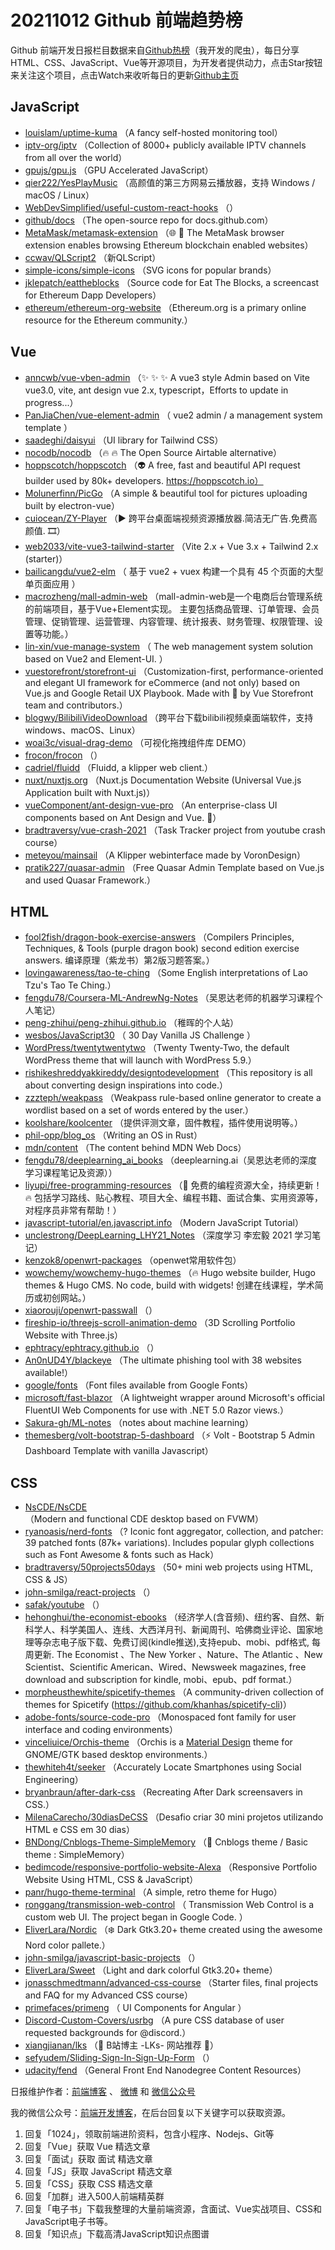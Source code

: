 # 20211012 Github 前端趋势榜

Github 前端开发日报栏目数据来自[Github热榜](https://github.qdkfweb.cn/)（我开发的爬虫），每日分享HTML、CSS、JavaScript、Vue等开源项目，为开发者提供动力，点击Star按钮来关注这个项目，点击Watch来收听每日的更新[Github主页](https://github.com/kujian/githubTrending)
## JavaScript

* [louislam/uptime-kuma](https://github.com/louislam/uptime-kuma) （A fancy self-hosted monitoring tool）
* [iptv-org/iptv](https://github.com/iptv-org/iptv) （Collection of 8000+ publicly available IPTV channels from all over the world）
* [gpujs/gpu.js](https://github.com/gpujs/gpu.js) （GPU Accelerated JavaScript）
* [qier222/YesPlayMusic](https://github.com/qier222/YesPlayMusic) （高颜值的第三方网易云播放器，支持 Windows / macOS / Linux）
* [WebDevSimplified/useful-custom-react-hooks](https://github.com/WebDevSimplified/useful-custom-react-hooks) （）
* [github/docs](https://github.com/github/docs) （The open-source repo for docs.github.com）
* [MetaMask/metamask-extension](https://github.com/MetaMask/metamask-extension) （&#x1f310; &#x1f50c; The MetaMask browser extension enables browsing Ethereum blockchain enabled websites）
* [ccwav/QLScript2](https://github.com/ccwav/QLScript2) （新QLScript）
* [simple-icons/simple-icons](https://github.com/simple-icons/simple-icons) （SVG icons for popular brands）
* [jklepatch/eattheblocks](https://github.com/jklepatch/eattheblocks) （Source code for Eat The Blocks, a screencast for Ethereum Dapp Developers）
* [ethereum/ethereum-org-website](https://github.com/ethereum/ethereum-org-website) （Ethereum.org is a primary online resource for the Ethereum community.）

## Vue

* [anncwb/vue-vben-admin](https://github.com/anncwb/vue-vben-admin) （&#x2728; &#x2728; &#x2728; A vue3 style Admin based on Vite vue3.0, vite, ant design vue 2.x, typescript，Efforts to update in progress...）
* [PanJiaChen/vue-element-admin](https://github.com/PanJiaChen/vue-element-admin) （
        vue2 admin / a management system template
      ）
* [saadeghi/daisyui](https://github.com/saadeghi/daisyui) （UI library for Tailwind CSS）
* [nocodb/nocodb](https://github.com/nocodb/nocodb) （&#x1f525; &#x1f525; The Open Source Airtable alternative）
* [hoppscotch/hoppscotch](https://github.com/hoppscotch/hoppscotch) （&#x1f47d; A free, fast and beautiful API request builder used by 80k+ developers. https://hoppscotch.io）
* [Molunerfinn/PicGo](https://github.com/Molunerfinn/PicGo) （A simple &amp; beautiful tool for pictures uploading built by electron-vue）
* [cuiocean/ZY-Player](https://github.com/cuiocean/ZY-Player) （&#x25b6;&#xfe0f; 跨平台桌面端视频资源播放器.简洁无广告.免费高颜值. &#x1f39e;）
* [web2033/vite-vue3-tailwind-starter](https://github.com/web2033/vite-vue3-tailwind-starter) （Vite 2.x + Vue 3.x + Tailwind 2.x (starter)）
* [bailicangdu/vue2-elm](https://github.com/bailicangdu/vue2-elm) （
        基于 vue2 + vuex 构建一个具有 45 个页面的大型单页面应用
      ）
* [macrozheng/mall-admin-web](https://github.com/macrozheng/mall-admin-web) （mall-admin-web是一个电商后台管理系统的前端项目，基于Vue+Element实现。 主要包括商品管理、订单管理、会员管理、促销管理、运营管理、内容管理、统计报表、财务管理、权限管理、设置等功能。）
* [lin-xin/vue-manage-system](https://github.com/lin-xin/vue-manage-system) （
        The web management system solution based on Vue2 and Element-UI.
      ）
* [vuestorefront/storefront-ui](https://github.com/vuestorefront/storefront-ui) （Customization-first, performance-oriented and elegant UI framework for eCommerce (and not only) based on Vue.js and Google Retail UX Playbook. Made with &#x1f49a; by Vue Storefront team and contributors.）
* [blogwy/BilibiliVideoDownload](https://github.com/blogwy/BilibiliVideoDownload) （跨平台下载bilibili视频桌面端软件，支持windows、macOS、Linux）
* [woai3c/visual-drag-demo](https://github.com/woai3c/visual-drag-demo) （可视化拖拽组件库 DEMO）
* [frocon/frocon](https://github.com/frocon/frocon) （）
* [cadriel/fluidd](https://github.com/cadriel/fluidd) （Fluidd, a klipper web client.）
* [nuxt/nuxtjs.org](https://github.com/nuxt/nuxtjs.org) （Nuxt.js Documentation Website (Universal Vue.js Application built with Nuxt.js)）
* [vueComponent/ant-design-vue-pro](https://github.com/vueComponent/ant-design-vue-pro) （An enterprise-class UI components based on Ant Design and Vue. &#x1f41c;）
* [bradtraversy/vue-crash-2021](https://github.com/bradtraversy/vue-crash-2021) （Task Tracker project from youtube crash course）
* [meteyou/mainsail](https://github.com/meteyou/mainsail) （A Klipper webinterface made by VoronDesign）
* [pratik227/quasar-admin](https://github.com/pratik227/quasar-admin) （Free Quasar Admin Template based on Vue.js and used Quasar Framework.）

## HTML

* [fool2fish/dragon-book-exercise-answers](https://github.com/fool2fish/dragon-book-exercise-answers) （Compilers Principles, Techniques, &amp; Tools (purple dragon book) second edition exercise answers. 编译原理（紫龙书）第2版习题答案。）
* [lovingawareness/tao-te-ching](https://github.com/lovingawareness/tao-te-ching) （Some English interpretations of Lao Tzu's Tao Te Ching.）
* [fengdu78/Coursera-ML-AndrewNg-Notes](https://github.com/fengdu78/Coursera-ML-AndrewNg-Notes) （吴恩达老师的机器学习课程个人笔记）
* [peng-zhihui/peng-zhihui.github.io](https://github.com/peng-zhihui/peng-zhihui.github.io) （稚晖的个人站）
* [wesbos/JavaScript30](https://github.com/wesbos/JavaScript30) （
        30 Day Vanilla JS Challenge
      ）
* [WordPress/twentytwentytwo](https://github.com/WordPress/twentytwentytwo) （Twenty Twenty-Two, the default WordPress theme that will launch with WordPress 5.9.）
* [rishikeshreddyakkireddy/designtodevelopment](https://github.com/rishikeshreddyakkireddy/designtodevelopment) （This repository is all about converting design inspirations into code.）
* [zzzteph/weakpass](https://github.com/zzzteph/weakpass) （Weakpass rule-based online generator to create a wordlist based on a set of words entered by the user.）
* [koolshare/koolcenter](https://github.com/koolshare/koolcenter) （提供评测文章，固件教程，插件使用说明等。）
* [phil-opp/blog_os](https://github.com/phil-opp/blog_os) （Writing an OS in Rust）
* [mdn/content](https://github.com/mdn/content) （The content behind MDN Web Docs）
* [fengdu78/deeplearning_ai_books](https://github.com/fengdu78/deeplearning_ai_books) （deeplearning.ai（吴恩达老师的深度学习课程笔记及资源））
* [liyupi/free-programming-resources](https://github.com/liyupi/free-programming-resources) （&#x1f48e; 免费的编程资源大全，持续更新！&#x1f525; 包括学习路线、贴心教程、项目大全、编程书籍、面试合集、实用资源等，对程序员非常有帮助！）
* [javascript-tutorial/en.javascript.info](https://github.com/javascript-tutorial/en.javascript.info) （Modern JavaScript Tutorial）
* [unclestrong/DeepLearning_LHY21_Notes](https://github.com/unclestrong/DeepLearning_LHY21_Notes) （深度学习 李宏毅 2021 学习笔记）
* [kenzok8/openwrt-packages](https://github.com/kenzok8/openwrt-packages) （openwet常用软件包）
* [wowchemy/wowchemy-hugo-themes](https://github.com/wowchemy/wowchemy-hugo-themes) （&#x1f525; Hugo website builder, Hugo themes &amp; Hugo CMS. No code, build with widgets! 创建在线课程，学术简历或初创网站。）
* [xiaorouji/openwrt-passwall](https://github.com/xiaorouji/openwrt-passwall) （）
* [fireship-io/threejs-scroll-animation-demo](https://github.com/fireship-io/threejs-scroll-animation-demo) （3D Scrolling Portfolio Website with Three.js）
* [ephtracy/ephtracy.github.io](https://github.com/ephtracy/ephtracy.github.io) （）
* [An0nUD4Y/blackeye](https://github.com/An0nUD4Y/blackeye) （The ultimate phishing tool with 38 websites available!）
* [google/fonts](https://github.com/google/fonts) （Font files available from Google Fonts）
* [microsoft/fast-blazor](https://github.com/microsoft/fast-blazor) （A lightweight wrapper around Microsoft's official FluentUI Web Components for use with .NET 5.0 Razor views.）
* [Sakura-gh/ML-notes](https://github.com/Sakura-gh/ML-notes) （notes about machine learning）
* [themesberg/volt-bootstrap-5-dashboard](https://github.com/themesberg/volt-bootstrap-5-dashboard) （&#x26a1;&#xfe0f; Volt - Bootstrap 5 Admin Dashboard Template with vanilla Javascript）

## CSS

* [NsCDE/NsCDE](https://github.com/NsCDE/NsCDE) （Modern and functional CDE desktop based on FVWM）
* [ryanoasis/nerd-fonts](https://github.com/ryanoasis/nerd-fonts) （? Iconic font aggregator, collection, and patcher: 39 patched fonts (87k+ variations). Includes popular glyph collections such as Font Awesome &amp; fonts such as Hack）
* [bradtraversy/50projects50days](https://github.com/bradtraversy/50projects50days) （50+ mini web projects using HTML, CSS &amp; JS）
* [john-smilga/react-projects](https://github.com/john-smilga/react-projects) （）
* [safak/youtube](https://github.com/safak/youtube) （）
* [hehonghui/the-economist-ebooks](https://github.com/hehonghui/the-economist-ebooks) （经济学人(含音频)、纽约客、自然、新科学人、科学美国人、连线、大西洋月刊、新闻周刊、哈佛商业评论、国家地理等杂志电子版下载、免费订阅(kindle推送),支持epub、mobi、pdf格式, 每周更新. The Economist 、The New Yorker 、Nature、The Atlantic 、New Scientist、Scientific American、Wired、Newsweek magazines, free download and subscription for kindle, mobi、epub、pdf format.）
* [morpheusthewhite/spicetify-themes](https://github.com/morpheusthewhite/spicetify-themes) （A community-driven collection of themes for Spicetify (https://github.com/khanhas/spicetify-cli)）
* [adobe-fonts/source-code-pro](https://github.com/adobe-fonts/source-code-pro) （Monospaced font family for user interface and coding environments）
* [vinceliuice/Orchis-theme](https://github.com/vinceliuice/Orchis-theme) （Orchis is a [Material Design](https://material.io) theme for GNOME/GTK based desktop environments.）
* [thewhiteh4t/seeker](https://github.com/thewhiteh4t/seeker) （Accurately Locate Smartphones using Social Engineering）
* [bryanbraun/after-dark-css](https://github.com/bryanbraun/after-dark-css) （Recreating After Dark screensavers in CSS.）
* [MilenaCarecho/30diasDeCSS](https://github.com/MilenaCarecho/30diasDeCSS) （Desafio criar 30 mini projetos utilizando HTML e CSS em 30 dias）
* [BNDong/Cnblogs-Theme-SimpleMemory](https://github.com/BNDong/Cnblogs-Theme-SimpleMemory) （&#x1f36d; Cnblogs theme / Basic theme : SimpleMemory）
* [bedimcode/responsive-portfolio-website-Alexa](https://github.com/bedimcode/responsive-portfolio-website-Alexa) （Responsive Portfolio Website Using HTML, CSS &amp; JavaScript）
* [panr/hugo-theme-terminal](https://github.com/panr/hugo-theme-terminal) （A simple, retro theme for Hugo）
* [ronggang/transmission-web-control](https://github.com/ronggang/transmission-web-control) （
        Transmission Web Control is a custom web UI. The project began in Google Code.
      ）
* [EliverLara/Nordic](https://github.com/EliverLara/Nordic) （:snowflake: Dark Gtk3.20+ theme created using the awesome Nord color pallete.）
* [john-smilga/javascript-basic-projects](https://github.com/john-smilga/javascript-basic-projects) （）
* [EliverLara/Sweet](https://github.com/EliverLara/Sweet) （Light and dark colorful Gtk3.20+ theme）
* [jonasschmedtmann/advanced-css-course](https://github.com/jonasschmedtmann/advanced-css-course) （Starter files, final projects and FAQ for my Advanced CSS course）
* [primefaces/primeng](https://github.com/primefaces/primeng) （
        UI Components for Angular
      ）
* [Discord-Custom-Covers/usrbg](https://github.com/Discord-Custom-Covers/usrbg) （A pure CSS database of user requested backgrounds for @discord.）
* [xiangjianan/lks](https://github.com/xiangjianan/lks) （&#x1f517; B站博主 -LKs- 网站推荐 &#x1f517;）
* [sefyudem/Sliding-Sign-In-Sign-Up-Form](https://github.com/sefyudem/Sliding-Sign-In-Sign-Up-Form) （）
* [udacity/fend](https://github.com/udacity/fend) （General Front End Nanodegree Content Resources）


日报维护作者：[前端博客](https://qdkfweb.cn/) 、 [微博](https://qdkfweb.cn/go/weibo) 和 [微信公众号](https://open.weixin.qq.com/qr/code?username=caibaojian_com)

我的微信公众号：[前端开发博客](https://open.weixin.qq.com/qr/code?username=caibaojian_com)，在后台回复以下关键字可以获取资源。

1. 回复「1024」，领取前端进阶资料，包含小程序、Nodejs、Git等
2. 回复「Vue」获取 Vue 精选文章
3. 回复「面试」获取 面试 精选文章
4. 回复「JS」获取 JavaScript 精选文章
5. 回复「CSS」获取 CSS 精选文章
6. 回复「加群」进入500人前端精英群
7. 回复「电子书」下载我整理的大量前端资源，含面试、Vue实战项目、CSS和JavaScript电子书等。
8. 回复「知识点」下载高清JavaScript知识点图谱
